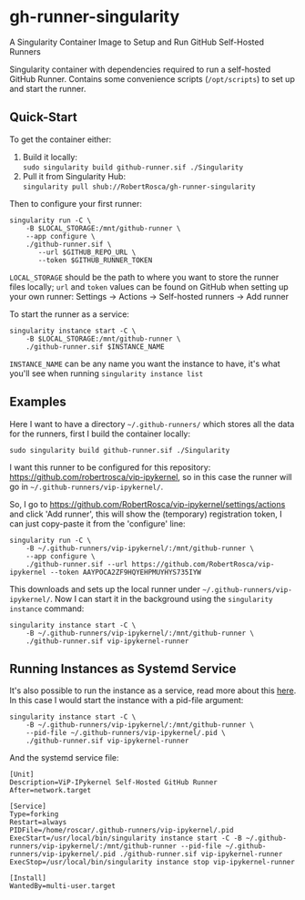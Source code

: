# gh-runner-singularity
A Singularity Container Image to Setup and Run GitHub Self-Hosted Runners

Singularity container with dependencies required to run a self-hosted GitHub
Runner. Contains some convenience scripts (`/opt/scripts`) to set up and
start the runner.

## Quick-Start

To get the container either:

1. Build it locally:  \
   `sudo singularity build github-runner.sif ./Singularity`
2. Pull it from Singularity Hub:  \
   `singularity pull shub://RobertRosca/gh-runner-singularity`

Then to configure your first runner:

```
singularity run -C \
    -B $LOCAL_STORAGE:/mnt/github-runner \
    --app configure \
    ./github-runner.sif \
       --url $GITHUB_REPO_URL \
       --token $GITHUB_RUNNER_TOKEN
```

`LOCAL_STORAGE` should be the path to where you want to store the runner
files locally; `url` and `token` values can be found on GitHub when setting
up your own runner: Settings -> Actions -> Self-hosted runners -> Add runner

To start the runner as a service:

```
singularity instance start -C \
    -B $LOCAL_STORAGE:/mnt/github-runner \
    ./github-runner.sif $INSTANCE_NAME
```

`INSTANCE_NAME` can be any name you want the instance to have, it's what
you'll see when running `singularity instance list`

## Examples

Here I want to have a directory `~/.github-runners/` which stores all the data
for the runners, first I build the container locally:

```
sudo singularity build github-runner.sif ./Singularity
```

I want this runner to be configured for this repository:
<https://github.com/robertrosca/vip-ipykernel>, so in this case the runner will
go in `~/.github-runners/vip-ipykernel/`.

So, I go to <https://github.com/RobertRosca/vip-ipykernel/settings/actions> and
click 'Add runner', this will show the (temporary) registration token, I can
just copy-paste it from the 'configure' line:

```
singularity run -C \
    -B ~/.github-runners/vip-ipykernel/:/mnt/github-runner \
    --app configure \
    ./github-runner.sif --url https://github.com/RobertRosca/vip-ipykernel --token AAYPOCA2ZF9HQYEHPMUYHYS735IYW
```

This downloads and sets up the local runner under
`~/.github-runners/vip-ipykernel/`. Now I can start it in the background using
the `singularity instance` command:

```
singularity instance start -C \
    -B ~/.github-runners/vip-ipykernel/:/mnt/github-runner \
    ./github-runner.sif vip-ipykernel-runner
```

## Running Instances as Systemd Service

It's also possible to run the instance as a service, read more about this
[here](https://sylabs.io/guides/3.5/user-guide/running_services.html#system-integration-pid-files). In this case I would start the instance with
a pid-file argument:

```
singularity instance start -C \
    -B ~/.github-runners/vip-ipykernel/:/mnt/github-runner \
    --pid-file ~/.github-runners/vip-ipykernel/.pid \
    ./github-runner.sif vip-ipykernel-runner
```

And the systemd service file:

```
[Unit]
Description=ViP-IPykernel Self-Hosted GitHub Runner
After=network.target

[Service]
Type=forking
Restart=always
PIDFile=/home/roscar/.github-runners/vip-ipykernel/.pid
ExecStart=/usr/local/bin/singularity instance start -C -B ~/.github-runners/vip-ipykernel/:/mnt/github-runner --pid-file ~/.github-runners/vip-ipykernel/.pid ./github-runner.sif vip-ipykernel-runner
ExecStop=/usr/local/bin/singularity instance stop vip-ipykernel-runner

[Install]
WantedBy=multi-user.target
```
